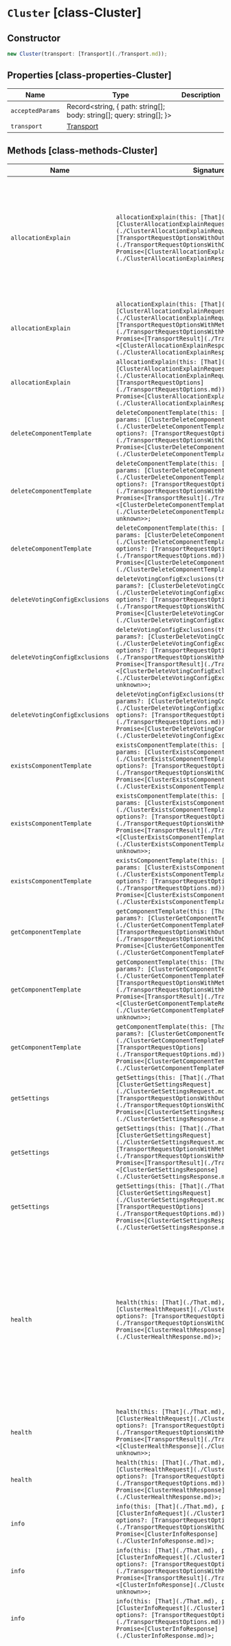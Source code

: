 # `Cluster` [class-Cluster]

## Constructor

```typescript
new Cluster(transport: [Transport](./Transport.md));
```

## Properties [class-properties-Cluster]

| Name | Type | Description |
| - | - | - |
| `acceptedParams` | Record<string, { path: string[]; body: string[]; query: string[]; }> | &nbsp; |
| `transport` | [Transport](./Transport.md) | &nbsp; |

## Methods [class-methods-Cluster]

| Name | Signature | Description |
| - | - | - |
| `allocationExplain` | `allocationExplain(this: [That](./That.md), params?: [ClusterAllocationExplainRequest](./ClusterAllocationExplainRequest.md), options?: [TransportRequestOptionsWithOutMeta](./TransportRequestOptionsWithOutMeta.md)): Promise<[ClusterAllocationExplainResponse](./ClusterAllocationExplainResponse.md)>;` | Explain the shard allocations. Get explanations for shard allocations in the cluster. For unassigned shards, it provides an explanation for why the shard is unassigned. For assigned shards, it provides an explanation for why the shard is remaining on its current node and has not moved or rebalanced to another node. This API can be very useful when attempting to diagnose why a shard is unassigned or why a shard continues to remain on its current node when you might expect otherwise. |
| `allocationExplain` | `allocationExplain(this: [That](./That.md), params?: [ClusterAllocationExplainRequest](./ClusterAllocationExplainRequest.md), options?: [TransportRequestOptionsWithMeta](./TransportRequestOptionsWithMeta.md)): Promise<[TransportResult](./TransportResult.md)<[ClusterAllocationExplainResponse](./ClusterAllocationExplainResponse.md), unknown>>;` | &nbsp; |
| `allocationExplain` | `allocationExplain(this: [That](./That.md), params?: [ClusterAllocationExplainRequest](./ClusterAllocationExplainRequest.md), options?: [TransportRequestOptions](./TransportRequestOptions.md)): Promise<[ClusterAllocationExplainResponse](./ClusterAllocationExplainResponse.md)>;` | &nbsp; |
| `deleteComponentTemplate` | `deleteComponentTemplate(this: [That](./That.md), params: [ClusterDeleteComponentTemplateRequest](./ClusterDeleteComponentTemplateRequest.md), options?: [TransportRequestOptionsWithOutMeta](./TransportRequestOptionsWithOutMeta.md)): Promise<[ClusterDeleteComponentTemplateResponse](./ClusterDeleteComponentTemplateResponse.md)>;` | Delete component templates. Component templates are building blocks for constructing index templates that specify index mappings, settings, and aliases. |
| `deleteComponentTemplate` | `deleteComponentTemplate(this: [That](./That.md), params: [ClusterDeleteComponentTemplateRequest](./ClusterDeleteComponentTemplateRequest.md), options?: [TransportRequestOptionsWithMeta](./TransportRequestOptionsWithMeta.md)): Promise<[TransportResult](./TransportResult.md)<[ClusterDeleteComponentTemplateResponse](./ClusterDeleteComponentTemplateResponse.md), unknown>>;` | &nbsp; |
| `deleteComponentTemplate` | `deleteComponentTemplate(this: [That](./That.md), params: [ClusterDeleteComponentTemplateRequest](./ClusterDeleteComponentTemplateRequest.md), options?: [TransportRequestOptions](./TransportRequestOptions.md)): Promise<[ClusterDeleteComponentTemplateResponse](./ClusterDeleteComponentTemplateResponse.md)>;` | &nbsp; |
| `deleteVotingConfigExclusions` | `deleteVotingConfigExclusions(this: [That](./That.md), params?: [ClusterDeleteVotingConfigExclusionsRequest](./ClusterDeleteVotingConfigExclusionsRequest.md), options?: [TransportRequestOptionsWithOutMeta](./TransportRequestOptionsWithOutMeta.md)): Promise<[ClusterDeleteVotingConfigExclusionsResponse](./ClusterDeleteVotingConfigExclusionsResponse.md)>;` | Clear cluster voting config exclusions. Remove master-eligible nodes from the voting configuration exclusion list. |
| `deleteVotingConfigExclusions` | `deleteVotingConfigExclusions(this: [That](./That.md), params?: [ClusterDeleteVotingConfigExclusionsRequest](./ClusterDeleteVotingConfigExclusionsRequest.md), options?: [TransportRequestOptionsWithMeta](./TransportRequestOptionsWithMeta.md)): Promise<[TransportResult](./TransportResult.md)<[ClusterDeleteVotingConfigExclusionsResponse](./ClusterDeleteVotingConfigExclusionsResponse.md), unknown>>;` | &nbsp; |
| `deleteVotingConfigExclusions` | `deleteVotingConfigExclusions(this: [That](./That.md), params?: [ClusterDeleteVotingConfigExclusionsRequest](./ClusterDeleteVotingConfigExclusionsRequest.md), options?: [TransportRequestOptions](./TransportRequestOptions.md)): Promise<[ClusterDeleteVotingConfigExclusionsResponse](./ClusterDeleteVotingConfigExclusionsResponse.md)>;` | &nbsp; |
| `existsComponentTemplate` | `existsComponentTemplate(this: [That](./That.md), params: [ClusterExistsComponentTemplateRequest](./ClusterExistsComponentTemplateRequest.md), options?: [TransportRequestOptionsWithOutMeta](./TransportRequestOptionsWithOutMeta.md)): Promise<[ClusterExistsComponentTemplateResponse](./ClusterExistsComponentTemplateResponse.md)>;` | Check component templates. Returns information about whether a particular component template exists. |
| `existsComponentTemplate` | `existsComponentTemplate(this: [That](./That.md), params: [ClusterExistsComponentTemplateRequest](./ClusterExistsComponentTemplateRequest.md), options?: [TransportRequestOptionsWithMeta](./TransportRequestOptionsWithMeta.md)): Promise<[TransportResult](./TransportResult.md)<[ClusterExistsComponentTemplateResponse](./ClusterExistsComponentTemplateResponse.md), unknown>>;` | &nbsp; |
| `existsComponentTemplate` | `existsComponentTemplate(this: [That](./That.md), params: [ClusterExistsComponentTemplateRequest](./ClusterExistsComponentTemplateRequest.md), options?: [TransportRequestOptions](./TransportRequestOptions.md)): Promise<[ClusterExistsComponentTemplateResponse](./ClusterExistsComponentTemplateResponse.md)>;` | &nbsp; |
| `getComponentTemplate` | `getComponentTemplate(this: [That](./That.md), params?: [ClusterGetComponentTemplateRequest](./ClusterGetComponentTemplateRequest.md), options?: [TransportRequestOptionsWithOutMeta](./TransportRequestOptionsWithOutMeta.md)): Promise<[ClusterGetComponentTemplateResponse](./ClusterGetComponentTemplateResponse.md)>;` | Get component templates. Get information about component templates. |
| `getComponentTemplate` | `getComponentTemplate(this: [That](./That.md), params?: [ClusterGetComponentTemplateRequest](./ClusterGetComponentTemplateRequest.md), options?: [TransportRequestOptionsWithMeta](./TransportRequestOptionsWithMeta.md)): Promise<[TransportResult](./TransportResult.md)<[ClusterGetComponentTemplateResponse](./ClusterGetComponentTemplateResponse.md), unknown>>;` | &nbsp; |
| `getComponentTemplate` | `getComponentTemplate(this: [That](./That.md), params?: [ClusterGetComponentTemplateRequest](./ClusterGetComponentTemplateRequest.md), options?: [TransportRequestOptions](./TransportRequestOptions.md)): Promise<[ClusterGetComponentTemplateResponse](./ClusterGetComponentTemplateResponse.md)>;` | &nbsp; |
| `getSettings` | `getSettings(this: [That](./That.md), params?: [ClusterGetSettingsRequest](./ClusterGetSettingsRequest.md), options?: [TransportRequestOptionsWithOutMeta](./TransportRequestOptionsWithOutMeta.md)): Promise<[ClusterGetSettingsResponse](./ClusterGetSettingsResponse.md)>;` | Get cluster-wide settings. By default, it returns only settings that have been explicitly defined. |
| `getSettings` | `getSettings(this: [That](./That.md), params?: [ClusterGetSettingsRequest](./ClusterGetSettingsRequest.md), options?: [TransportRequestOptionsWithMeta](./TransportRequestOptionsWithMeta.md)): Promise<[TransportResult](./TransportResult.md)<[ClusterGetSettingsResponse](./ClusterGetSettingsResponse.md), unknown>>;` | &nbsp; |
| `getSettings` | `getSettings(this: [That](./That.md), params?: [ClusterGetSettingsRequest](./ClusterGetSettingsRequest.md), options?: [TransportRequestOptions](./TransportRequestOptions.md)): Promise<[ClusterGetSettingsResponse](./ClusterGetSettingsResponse.md)>;` | &nbsp; |
| `health` | `health(this: [That](./That.md), params?: [ClusterHealthRequest](./ClusterHealthRequest.md), options?: [TransportRequestOptionsWithOutMeta](./TransportRequestOptionsWithOutMeta.md)): Promise<[ClusterHealthResponse](./ClusterHealthResponse.md)>;` | Get the cluster health status. You can also use the API to get the health status of only specified data streams and indices. For data streams, the API retrieves the health status of the stream’s backing indices. The cluster health status is: green, yellow or red. On the shard level, a red status indicates that the specific shard is not allocated in the cluster. Yellow means that the primary shard is allocated but replicas are not. Green means that all shards are allocated. The index level status is controlled by the worst shard status. One of the main benefits of the API is the ability to wait until the cluster reaches a certain high watermark health level. The cluster status is controlled by the worst index status. |
| `health` | `health(this: [That](./That.md), params?: [ClusterHealthRequest](./ClusterHealthRequest.md), options?: [TransportRequestOptionsWithMeta](./TransportRequestOptionsWithMeta.md)): Promise<[TransportResult](./TransportResult.md)<[ClusterHealthResponse](./ClusterHealthResponse.md), unknown>>;` | &nbsp; |
| `health` | `health(this: [That](./That.md), params?: [ClusterHealthRequest](./ClusterHealthRequest.md), options?: [TransportRequestOptions](./TransportRequestOptions.md)): Promise<[ClusterHealthResponse](./ClusterHealthResponse.md)>;` | &nbsp; |
| `info` | `info(this: [That](./That.md), params: [ClusterInfoRequest](./ClusterInfoRequest.md), options?: [TransportRequestOptionsWithOutMeta](./TransportRequestOptionsWithOutMeta.md)): Promise<[ClusterInfoResponse](./ClusterInfoResponse.md)>;` | Get cluster info. Returns basic information about the cluster. |
| `info` | `info(this: [That](./That.md), params: [ClusterInfoRequest](./ClusterInfoRequest.md), options?: [TransportRequestOptionsWithMeta](./TransportRequestOptionsWithMeta.md)): Promise<[TransportResult](./TransportResult.md)<[ClusterInfoResponse](./ClusterInfoResponse.md), unknown>>;` | &nbsp; |
| `info` | `info(this: [That](./That.md), params: [ClusterInfoRequest](./ClusterInfoRequest.md), options?: [TransportRequestOptions](./TransportRequestOptions.md)): Promise<[ClusterInfoResponse](./ClusterInfoResponse.md)>;` | &nbsp; |
| `pendingTasks` | `pendingTasks(this: [That](./That.md), params?: [ClusterPendingTasksRequest](./ClusterPendingTasksRequest.md), options?: [TransportRequestOptionsWithOutMeta](./TransportRequestOptionsWithOutMeta.md)): Promise<[ClusterPendingTasksResponse](./ClusterPendingTasksResponse.md)>;` | Get the pending cluster tasks. Get information about cluster-level changes (such as create index, update mapping, allocate or fail shard) that have not yet taken effect. NOTE: This API returns a list of any pending updates to the cluster state. These are distinct from the tasks reported by the task management API which include periodic tasks and tasks initiated by the user, such as node stats, search queries, or create index requests. However, if a user-initiated task such as a create index command causes a cluster state update, the activity of this task might be reported by both task api and pending cluster tasks API. |
| `pendingTasks` | `pendingTasks(this: [That](./That.md), params?: [ClusterPendingTasksRequest](./ClusterPendingTasksRequest.md), options?: [TransportRequestOptionsWithMeta](./TransportRequestOptionsWithMeta.md)): Promise<[TransportResult](./TransportResult.md)<[ClusterPendingTasksResponse](./ClusterPendingTasksResponse.md), unknown>>;` | &nbsp; |
| `pendingTasks` | `pendingTasks(this: [That](./That.md), params?: [ClusterPendingTasksRequest](./ClusterPendingTasksRequest.md), options?: [TransportRequestOptions](./TransportRequestOptions.md)): Promise<[ClusterPendingTasksResponse](./ClusterPendingTasksResponse.md)>;` | &nbsp; |
| `postVotingConfigExclusions` | `postVotingConfigExclusions(this: [That](./That.md), params?: [ClusterPostVotingConfigExclusionsRequest](./ClusterPostVotingConfigExclusionsRequest.md), options?: [TransportRequestOptionsWithOutMeta](./TransportRequestOptionsWithOutMeta.md)): Promise<[ClusterPostVotingConfigExclusionsResponse](./ClusterPostVotingConfigExclusionsResponse.md)>;` | Update voting configuration exclusions. Update the cluster voting config exclusions by node IDs or node names. By default, if there are more than three master-eligible nodes in the cluster and you remove fewer than half of the master-eligible nodes in the cluster at once, the voting configuration automatically shrinks. If you want to shrink the voting configuration to contain fewer than three nodes or to remove half or more of the master-eligible nodes in the cluster at once, use this API to remove departing nodes from the voting configuration manually. The API adds an entry for each specified node to the cluster’s voting configuration exclusions list. It then waits until the cluster has reconfigured its voting configuration to exclude the specified nodes. Clusters should have no voting configuration exclusions in normal operation. Once the excluded nodes have stopped, clear the voting configuration exclusions with `DELETE /_cluster/voting_config_exclusions`. This API waits for the nodes to be fully removed from the cluster before it returns. If your cluster has voting configuration exclusions for nodes that you no longer intend to remove, use `DELETE /_cluster/voting_config_exclusions?wait_for_removal=false` to clear the voting configuration exclusions without waiting for the nodes to leave the cluster. A response to `POST /_cluster/voting_config_exclusions` with an HTTP status code of 200 OK guarantees that the node has been removed from the voting configuration and will not be reinstated until the voting configuration exclusions are cleared by calling `DELETE /_cluster/voting_config_exclusions`. If the call to `POST /_cluster/voting_config_exclusions` fails or returns a response with an HTTP status code other than 200 OK then the node may not have been removed from the voting configuration. In that case, you may safely retry the call. NOTE: Voting exclusions are required only when you remove at least half of the master-eligible nodes from a cluster in a short time period. They are not required when removing master-ineligible nodes or when removing fewer than half of the master-eligible nodes. |
| `postVotingConfigExclusions` | `postVotingConfigExclusions(this: [That](./That.md), params?: [ClusterPostVotingConfigExclusionsRequest](./ClusterPostVotingConfigExclusionsRequest.md), options?: [TransportRequestOptionsWithMeta](./TransportRequestOptionsWithMeta.md)): Promise<[TransportResult](./TransportResult.md)<[ClusterPostVotingConfigExclusionsResponse](./ClusterPostVotingConfigExclusionsResponse.md), unknown>>;` | &nbsp; |
| `postVotingConfigExclusions` | `postVotingConfigExclusions(this: [That](./That.md), params?: [ClusterPostVotingConfigExclusionsRequest](./ClusterPostVotingConfigExclusionsRequest.md), options?: [TransportRequestOptions](./TransportRequestOptions.md)): Promise<[ClusterPostVotingConfigExclusionsResponse](./ClusterPostVotingConfigExclusionsResponse.md)>;` | &nbsp; |
| `putComponentTemplate` | `putComponentTemplate(this: [That](./That.md), params: [ClusterPutComponentTemplateRequest](./ClusterPutComponentTemplateRequest.md), options?: [TransportRequestOptionsWithOutMeta](./TransportRequestOptionsWithOutMeta.md)): Promise<[ClusterPutComponentTemplateResponse](./ClusterPutComponentTemplateResponse.md)>;` | Create or update a component template. Component templates are building blocks for constructing index templates that specify index mappings, settings, and aliases. An index template can be composed of multiple component templates. To use a component template, specify it in an index template’s `composed_of` list. Component templates are only applied to new data streams and indices as part of a matching index template. Settings and mappings specified directly in the index template or the create index request override any settings or mappings specified in a component template. Component templates are only used during index creation. For data streams, this includes data stream creation and the creation of a stream’s backing indices. Changes to component templates do not affect existing indices, including a stream’s backing indices. You can use C-style `/* *\/` block comments in component templates. You can include comments anywhere in the request body except before the opening curly bracket. **Applying component templates** You cannot directly apply a component template to a data stream or index. To be applied, a component template must be included in an index template's `composed_of` list. |
| `putComponentTemplate` | `putComponentTemplate(this: [That](./That.md), params: [ClusterPutComponentTemplateRequest](./ClusterPutComponentTemplateRequest.md), options?: [TransportRequestOptionsWithMeta](./TransportRequestOptionsWithMeta.md)): Promise<[TransportResult](./TransportResult.md)<[ClusterPutComponentTemplateResponse](./ClusterPutComponentTemplateResponse.md), unknown>>;` | &nbsp; |
| `putComponentTemplate` | `putComponentTemplate(this: [That](./That.md), params: [ClusterPutComponentTemplateRequest](./ClusterPutComponentTemplateRequest.md), options?: [TransportRequestOptions](./TransportRequestOptions.md)): Promise<[ClusterPutComponentTemplateResponse](./ClusterPutComponentTemplateResponse.md)>;` | &nbsp; |
| `putSettings` | `putSettings(this: [That](./That.md), params?: [ClusterPutSettingsRequest](./ClusterPutSettingsRequest.md), options?: [TransportRequestOptionsWithOutMeta](./TransportRequestOptionsWithOutMeta.md)): Promise<[ClusterPutSettingsResponse](./ClusterPutSettingsResponse.md)>;` | Update the cluster settings. Configure and update dynamic settings on a running cluster. You can also configure dynamic settings locally on an unstarted or shut down node in `elasticsearch.yml`. Updates made with this API can be persistent, which apply across cluster restarts, or transient, which reset after a cluster restart. You can also reset transient or persistent settings by assigning them a null value. If you configure the same setting using multiple methods, Elasticsearch applies the settings in following order of precedence: 1) Transient setting; 2) Persistent setting; 3) `elasticsearch.yml` setting; 4) Default setting value. For example, you can apply a transient setting to override a persistent setting or `elasticsearch.yml` setting. However, a change to an `elasticsearch.yml` setting will not override a defined transient or persistent setting. TIP: In Elastic Cloud, use the user settings feature to configure all cluster settings. This method automatically rejects unsafe settings that could break your cluster. If you run Elasticsearch on your own hardware, use this API to configure dynamic cluster settings. Only use `elasticsearch.yml` for static cluster settings and node settings. The API doesn’t require a restart and ensures a setting’s value is the same on all nodes. WARNING: Transient cluster settings are no longer recommended. Use persistent cluster settings instead. If a cluster becomes unstable, transient settings can clear unexpectedly, resulting in a potentially undesired cluster configuration. |
| `putSettings` | `putSettings(this: [That](./That.md), params?: [ClusterPutSettingsRequest](./ClusterPutSettingsRequest.md), options?: [TransportRequestOptionsWithMeta](./TransportRequestOptionsWithMeta.md)): Promise<[TransportResult](./TransportResult.md)<[ClusterPutSettingsResponse](./ClusterPutSettingsResponse.md), unknown>>;` | &nbsp; |
| `putSettings` | `putSettings(this: [That](./That.md), params?: [ClusterPutSettingsRequest](./ClusterPutSettingsRequest.md), options?: [TransportRequestOptions](./TransportRequestOptions.md)): Promise<[ClusterPutSettingsResponse](./ClusterPutSettingsResponse.md)>;` | &nbsp; |
| `remoteInfo` | `remoteInfo(this: [That](./That.md), params?: [ClusterRemoteInfoRequest](./ClusterRemoteInfoRequest.md), options?: [TransportRequestOptionsWithOutMeta](./TransportRequestOptionsWithOutMeta.md)): Promise<[ClusterRemoteInfoResponse](./ClusterRemoteInfoResponse.md)>;` | Get remote cluster information. Get information about configured remote clusters. The API returns connection and endpoint information keyed by the configured remote cluster alias. > info > This API returns information that reflects current state on the local cluster. > The `connected` field does not necessarily reflect whether a remote cluster is down or unavailable, only whether there is currently an open connection to it. > Elasticsearch does not spontaneously try to reconnect to a disconnected remote cluster. > To trigger a reconnection, attempt a cross-cluster search, ES|QL cross-cluster search, or try the [resolve cluster endpoint](https://www.elastic.co/docs/api/doc/elasticsearch/operation/operation-indices-resolve-cluster). |
| `remoteInfo` | `remoteInfo(this: [That](./That.md), params?: [ClusterRemoteInfoRequest](./ClusterRemoteInfoRequest.md), options?: [TransportRequestOptionsWithMeta](./TransportRequestOptionsWithMeta.md)): Promise<[TransportResult](./TransportResult.md)<[ClusterRemoteInfoResponse](./ClusterRemoteInfoResponse.md), unknown>>;` | &nbsp; |
| `remoteInfo` | `remoteInfo(this: [That](./That.md), params?: [ClusterRemoteInfoRequest](./ClusterRemoteInfoRequest.md), options?: [TransportRequestOptions](./TransportRequestOptions.md)): Promise<[ClusterRemoteInfoResponse](./ClusterRemoteInfoResponse.md)>;` | &nbsp; |
| `reroute` | `reroute(this: [That](./That.md), params?: [ClusterRerouteRequest](./ClusterRerouteRequest.md), options?: [TransportRequestOptionsWithOutMeta](./TransportRequestOptionsWithOutMeta.md)): Promise<[ClusterRerouteResponse](./ClusterRerouteResponse.md)>;` | Reroute the cluster. Manually change the allocation of individual shards in the cluster. For example, a shard can be moved from one node to another explicitly, an allocation can be canceled, and an unassigned shard can be explicitly allocated to a specific node. It is important to note that after processing any reroute commands Elasticsearch will perform rebalancing as normal (respecting the values of settings such as `cluster.routing.rebalance.enable`) in order to remain in a balanced state. For example, if the requested allocation includes moving a shard from node1 to node2 then this may cause a shard to be moved from node2 back to node1 to even things out. The cluster can be set to disable allocations using the `cluster.routing.allocation.enable` setting. If allocations are disabled then the only allocations that will be performed are explicit ones given using the reroute command, and consequent allocations due to rebalancing. The cluster will attempt to allocate a shard a maximum of `index.allocation.max_retries` times in a row (defaults to `5`), before giving up and leaving the shard unallocated. This scenario can be caused by structural problems such as having an analyzer which refers to a stopwords file which doesn’t exist on all nodes. Once the problem has been corrected, allocation can be manually retried by calling the reroute API with the `?retry_failed` URI query parameter, which will attempt a single retry round for these shards. |
| `reroute` | `reroute(this: [That](./That.md), params?: [ClusterRerouteRequest](./ClusterRerouteRequest.md), options?: [TransportRequestOptionsWithMeta](./TransportRequestOptionsWithMeta.md)): Promise<[TransportResult](./TransportResult.md)<[ClusterRerouteResponse](./ClusterRerouteResponse.md), unknown>>;` | &nbsp; |
| `reroute` | `reroute(this: [That](./That.md), params?: [ClusterRerouteRequest](./ClusterRerouteRequest.md), options?: [TransportRequestOptions](./TransportRequestOptions.md)): Promise<[ClusterRerouteResponse](./ClusterRerouteResponse.md)>;` | &nbsp; |
| `state` | `state(this: [That](./That.md), params?: [ClusterStateRequest](./ClusterStateRequest.md), options?: [TransportRequestOptionsWithOutMeta](./TransportRequestOptionsWithOutMeta.md)): Promise<[ClusterStateResponse](./ClusterStateResponse.md)>;` | Get the cluster state. Get comprehensive information about the state of the cluster. The cluster state is an internal data structure which keeps track of a variety of information needed by every node, including the identity and attributes of the other nodes in the cluster; cluster-wide settings; index metadata, including the mapping and settings for each index; the location and status of every shard copy in the cluster. The elected master node ensures that every node in the cluster has a copy of the same cluster state. This API lets you retrieve a representation of this internal state for debugging or diagnostic purposes. You may need to consult the Elasticsearch source code to determine the precise meaning of the response. By default the API will route requests to the elected master node since this node is the authoritative source of cluster states. You can also retrieve the cluster state held on the node handling the API request by adding the `?local=true` query parameter. Elasticsearch may need to expend significant effort to compute a response to this API in larger clusters, and the response may comprise a very large quantity of data. If you use this API repeatedly, your cluster may become unstable. WARNING: The response is a representation of an internal data structure. Its format is not subject to the same compatibility guarantees as other more stable APIs and may change from version to version. Do not query this API using external monitoring tools. Instead, obtain the information you require using other more stable cluster APIs. |
| `state` | `state(this: [That](./That.md), params?: [ClusterStateRequest](./ClusterStateRequest.md), options?: [TransportRequestOptionsWithMeta](./TransportRequestOptionsWithMeta.md)): Promise<[TransportResult](./TransportResult.md)<[ClusterStateResponse](./ClusterStateResponse.md), unknown>>;` | &nbsp; |
| `state` | `state(this: [That](./That.md), params?: [ClusterStateRequest](./ClusterStateRequest.md), options?: [TransportRequestOptions](./TransportRequestOptions.md)): Promise<[ClusterStateResponse](./ClusterStateResponse.md)>;` | &nbsp; |
| `stats` | `stats(this: [That](./That.md), params?: [ClusterStatsRequest](./ClusterStatsRequest.md), options?: [TransportRequestOptionsWithOutMeta](./TransportRequestOptionsWithOutMeta.md)): Promise<[ClusterStatsResponse](./ClusterStatsResponse.md)>;` | Get cluster statistics. Get basic index metrics (shard numbers, store size, memory usage) and information about the current nodes that form the cluster (number, roles, os, jvm versions, memory usage, cpu and installed plugins). |
| `stats` | `stats(this: [That](./That.md), params?: [ClusterStatsRequest](./ClusterStatsRequest.md), options?: [TransportRequestOptionsWithMeta](./TransportRequestOptionsWithMeta.md)): Promise<[TransportResult](./TransportResult.md)<[ClusterStatsResponse](./ClusterStatsResponse.md), unknown>>;` | &nbsp; |
| `stats` | `stats(this: [That](./That.md), params?: [ClusterStatsRequest](./ClusterStatsRequest.md), options?: [TransportRequestOptions](./TransportRequestOptions.md)): Promise<[ClusterStatsResponse](./ClusterStatsResponse.md)>;` | &nbsp; |
